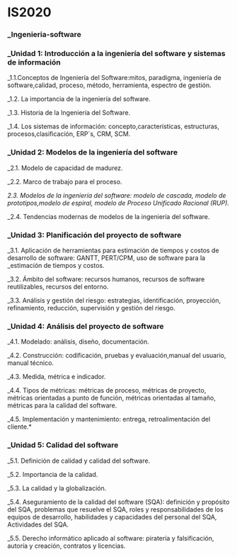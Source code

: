 # IS2020

### _Ingenieria-software
### _Unidad 1: Introducción a la ingeniería del software y sistemas de información

_1.1.Conceptos de Ingeniería del Software:mitos, paradigma, ingeniería de software,calidad, proceso, método, herramienta, espectro de gestión.

_1.2. La importancia de la ingeniería del software.

_1.3. Historia de la Ingeniería del Software.

_1.4. Los sistemas de información: concepto,características, estructuras, procesos,clasificación, ERP´s, CRM, SCM.

### _Unidad 2: Modelos de la ingeniería del software
_2.1. Modelo de capacidad de madurez.

_2.2. Marco de trabajo para el proceso.

_2.3. Modelos de la ingeniería del software: modelo de cascada, modelo de prototipos,modelo de espiral, modelo de Proceso Unificado Racional (RUP)._

_2.4. Tendencias modernas de modelos de la ingeniería del software.

### _Unidad 3: Planificación del proyecto de software
_3.1. Aplicación de herramientas para estimación de tiempos y costos de desarrollo de software: GANTT, PERT/CPM, uso de software para la _estimación de tiempos y costos.

_3.2. Ámbito del software: recursos humanos, recursos de software reutilizables, recursos del entorno.

_3.3. Análisis y gestión del riesgo: estrategias, identificación, proyección, refinamiento, reducción, supervisión y gestión del riesgo.

### _Unidad 4: Análisis del proyecto de software
_4.1. Modelado: análisis, diseño, documentación.

_4.2. Construcción: codificación, pruebas y evaluación,manual del usuario, manual técnico.

_4.3. Medida, métrica e indicador.

_4.4. Tipos de métricas: métricas de proceso, métricas de proyecto, métricas orientadas a punto de función, métricas orientadas al tamaño, métricas para la calidad del software.

_4.5. Implementación y mantenimiento: entrega, retroalimentación del cliente.*

### _Unidad 5: Calidad del software
_5.1. Definición de calidad y calidad del software.

_5.2. Importancia de la calidad.

_5.3. La calidad y la globalización.

_5.4. Aseguramiento de la calidad del software (SQA): definición y propósito del SQA, problemas que resuelve el SQA, roles y responsabilidades de los equipos de desarrollo, habilidades y capacidades del personal del SQA, Actividades del SQA.

_5.5. Derecho informático aplicado al software: piratería y falsificación, autoría y creación, contratos y licencias.
